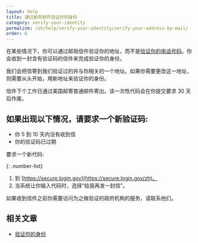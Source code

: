 ```yaml
---
layout: help
title: 通过邮局邮件验证你的身份
category: verify-your-identity
permalink: /zh/help/verify-your-identity/verify-your-address-by-mail/
order: 6
---
```


在某些情况下，你可以通过邮局信件验证你的地址，而不是[验证你的电话号码](/zh/help/verify-your-identity/phone-number/)。你会收到一封含有验证码的信件来完成验证你的身份。

我们会把信寄到我们验证过的并与你相关的一个地址。如果你需要更改这一地址，则需要从头开始，用新地址来验证你的身份。

信件下个工作日通过美国邮寄普通邮件寄出。该一次性代码会在你提交要求 30 天后作废。

## 如果出现以下情况，请要求一个新验证码:

 * 你 5 到 10 天内没有收到信
 * 你的验证码已过期

要求一个新代码:

{: .number-list}
1. 到 [https://secure.login.gov](https://secure.login.gov/zh)。
2. 当系统让你输入代码时，选择“给我再发一封信”。

如果收到信件之前你需要访问为之做验证的政府机构的服务，请联系他们。

## 相关文章
- [验证你的身份](/zh/help/verify-your-identity/how-to-verify-your-identity/)
